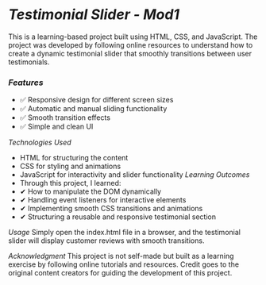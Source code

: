 # *Testimonial Slider - Mod1*
This is a learning-based project built using HTML, CSS, and JavaScript. The project was developed by following online resources to understand how to create a dynamic testimonial slider that smoothly transitions between user testimonials.

### *Features*
- ✅ Responsive design for different screen sizes
- ✅ Automatic and manual sliding functionality
- ✅ Smooth transition effects
- ✅ Simple and clean UI

*Technologies Used*
- HTML for structuring the content
- CSS for styling and animations
- JavaScript for interactivity and slider functionality
*Learning Outcomes*
- Through this project, I learned:
- ✔ How to manipulate the DOM dynamically
- ✔ Handling event listeners for interactive elements
- ✔ Implementing smooth CSS transitions and animations
- ✔ Structuring a reusable and responsive testimonial section

*Usage*
Simply open the index.html file in a browser, and the testimonial slider will display customer reviews with smooth transitions.

*Acknowledgment*
This project is not self-made but built as a learning exercise by following online tutorials and resources. Credit goes to the original content creators for guiding the development of this project.
